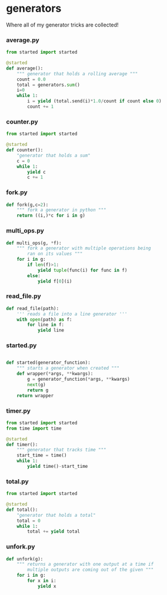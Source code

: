 
# generators
Where all of my generator tricks are collected!

### average.py
```python
from started import started

@started
def average():
    """ generator that holds a rolling average """
    count = 0.0
    total = generators.sum()
    i=0
    while 1:
        i = yield (total.send(i)*1.0/count if count else 0)
        count += 1
```

### counter.py
```python
from started import started

@started
def counter():
    "generator that holds a sum"
    c = 0
    while 1:
        yield c
        c += 1
```

### fork.py
```python
def fork(g,c=2):
    """ fork a generator in python """
    return ((i,)*c for i in g)
```

### multi_ops.py
```python
def multi_ops(g, *f):
    """ fork a generator with multiple operations being
        ran on its values """
    for i in g:
        if len(f)>1:
            yield tuple(func(i) for func in f)
        else:
            yield f[0](i)
```

### read_file.py
```python
def read_file(path):
    ''' reads a file into a line generator '''
    with open(path) as f:
        for line in f:
            yield line
```

### started.py
```python

def started(generator_function):
    """ starts a generator when created """
    def wrapper(*args, **kwargs):
        g = generator_function(*args, **kwargs)
        next(g)
        return g
    return wrapper
```

### timer.py
```python
from started import started
from time import time

@started
def timer():
    """ generator that tracks time """
    start_time = time()
    while 1:
        yield time()-start_time

```

### total.py
```python
from started import started

@started
def total():
    "generator that holds a total"
    total = 0
    while 1:
        total += yield total
```

### unfork.py
```python
def unfork(g):
    """ returns a generator with one output at a time if
        multiple outputs are coming out of the given """
    for i in g:
        for x in i:
            yield x
```

